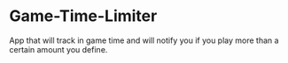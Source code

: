 # Game-Time-Limiter

App that will track in game time and will notify you if you play more than a certain amount you define.

